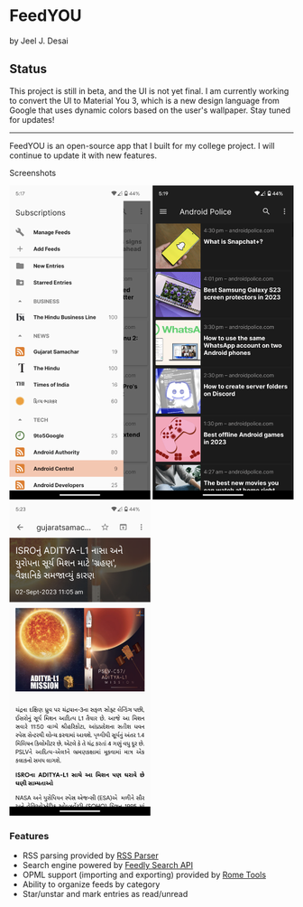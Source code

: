 
# FeedYOU

by Jeel J. Desai

## Status

This project is still in beta, and the UI is not yet final. I am currently working to convert the UI to Material You 3, which is a new design language from Google that uses dynamic colors based on the user's wallpaper. Stay tuned for updates!


<hr>

FeedYOU is an open-source app that I built for my college project. I will continue to update it with new features.


Screenshots

<img width="250" src="Screenshot-1.jpg"> <img width="250" src="Screenshot-2.jpg"> <img width="250" src="Screenshot-3.jpg">
<h3>Features</h3>
<ul>
  <li>RSS parsing provided by <a href="https://github.com/prof18/RSS-Parser">RSS Parser</a></li>
  <li>Search engine powered by <a href="https://developer.feedly.com/v3/search/">Feedly Search API</a></li>
  <li>OPML support (importing and exporting) provided by <a href="https://github.com/rometools/rome">Rome Tools</a>
  <li>Ability to organize feeds by category</li>
  <li>Star/unstar and mark entries as read/unread</li>
</ul>

